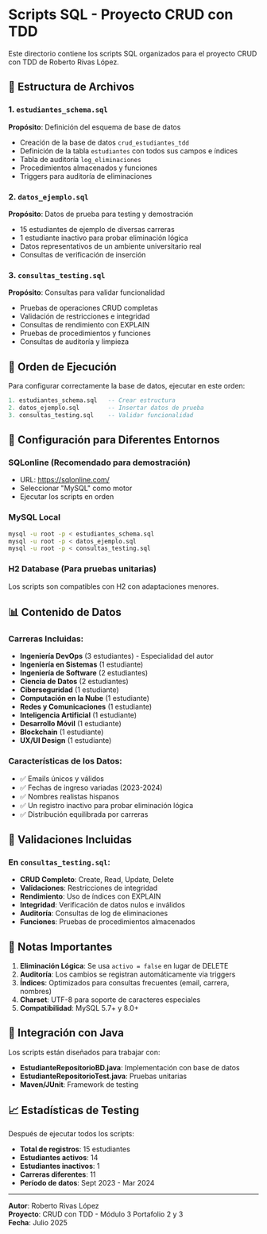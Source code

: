 # Scripts SQL - Proyecto CRUD con TDD

Este directorio contiene los scripts SQL organizados para el proyecto CRUD con TDD de Roberto Rivas López.

## 📁 Estructura de Archivos

### 1. `estudiantes_schema.sql`
**Propósito**: Definición del esquema de base de datos
- Creación de la base de datos `crud_estudiantes_tdd`
- Definición de la tabla `estudiantes` con todos sus campos e índices
- Tabla de auditoría `log_eliminaciones`
- Procedimientos almacenados y funciones
- Triggers para auditoría de eliminaciones

### 2. `datos_ejemplo.sql`
**Propósito**: Datos de prueba para testing y demostración
- 15 estudiantes de ejemplo de diversas carreras
- 1 estudiante inactivo para probar eliminación lógica
- Datos representativos de un ambiente universitario real
- Consultas de verificación de inserción

### 3. `consultas_testing.sql`
**Propósito**: Consultas para validar funcionalidad
- Pruebas de operaciones CRUD completas
- Validación de restricciones e integridad
- Consultas de rendimiento con EXPLAIN
- Pruebas de procedimientos y funciones
- Consultas de auditoría y limpieza

## 🚀 Orden de Ejecución

Para configurar correctamente la base de datos, ejecutar en este orden:

```sql
1. estudiantes_schema.sql   -- Crear estructura
2. datos_ejemplo.sql        -- Insertar datos de prueba
3. consultas_testing.sql    -- Validar funcionalidad
```

## 🔧 Configuración para Diferentes Entornos

### SQLonline (Recomendado para demostración)
- URL: https://sqlonline.com/
- Seleccionar "MySQL" como motor
- Ejecutar los scripts en orden

### MySQL Local
```bash
mysql -u root -p < estudiantes_schema.sql
mysql -u root -p < datos_ejemplo.sql
mysql -u root -p < consultas_testing.sql
```

### H2 Database (Para pruebas unitarias)
Los scripts son compatibles con H2 con adaptaciones menores.

## 📊 Contenido de Datos

### Carreras Incluidas:
- **Ingeniería DevOps** (3 estudiantes) - Especialidad del autor
- **Ingeniería en Sistemas** (1 estudiante)
- **Ingeniería de Software** (2 estudiantes)
- **Ciencia de Datos** (2 estudiantes)
- **Ciberseguridad** (1 estudiante)
- **Computación en la Nube** (1 estudiante)
- **Redes y Comunicaciones** (1 estudiante)
- **Inteligencia Artificial** (1 estudiante)
- **Desarrollo Móvil** (1 estudiante)
- **Blockchain** (1 estudiante)
- **UX/UI Design** (1 estudiante)

### Características de los Datos:
- ✅ Emails únicos y válidos
- ✅ Fechas de ingreso variadas (2023-2024)
- ✅ Nombres realistas hispanos
- ✅ Un registro inactivo para probar eliminación lógica
- ✅ Distribución equilibrada por carreras

## 🧪 Validaciones Incluidas

### En `consultas_testing.sql`:
- **CRUD Completo**: Create, Read, Update, Delete
- **Validaciones**: Restricciones de integridad
- **Rendimiento**: Uso de índices con EXPLAIN
- **Integridad**: Verificación de datos nulos e inválidos
- **Auditoría**: Consultas de log de eliminaciones
- **Funciones**: Pruebas de procedimientos almacenados

## 📝 Notas Importantes

1. **Eliminación Lógica**: Se usa `activo = false` en lugar de DELETE
2. **Auditoría**: Los cambios se registran automáticamente via triggers
3. **Índices**: Optimizados para consultas frecuentes (email, carrera, nombres)
4. **Charset**: UTF-8 para soporte de caracteres especiales
5. **Compatibilidad**: MySQL 5.7+ y 8.0+

## 🔗 Integración con Java

Los scripts están diseñados para trabajar con:
- **EstudianteRepositorioBD.java**: Implementación con base de datos
- **EstudianteRepositorioTest.java**: Pruebas unitarias
- **Maven/JUnit**: Framework de testing

## 📈 Estadísticas de Testing

Después de ejecutar todos los scripts:
- **Total de registros**: 15 estudiantes
- **Estudiantes activos**: 14
- **Estudiantes inactivos**: 1
- **Carreras diferentes**: 11
- **Período de datos**: Sept 2023 - Mar 2024

---

**Autor**: Roberto Rivas López  
**Proyecto**: CRUD con TDD - Módulo 3 Portafolio 2 y 3  
**Fecha**: Julio 2025
